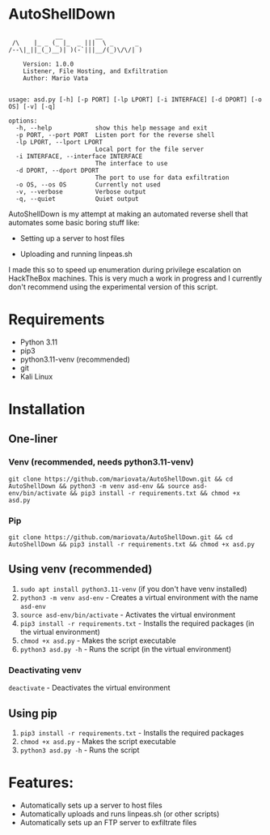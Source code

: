 # AutoShellDown

```
             __         __
 /\    |_ _ (_ |_  _ |||  \ _      _
/--\|_||_(_)__)| )(-`|||__/(_)\/\/| )
    
    Version: 1.0.0
    Listener, File Hosting, and Exfiltration
    Author: Mario Vata
    
    
usage: asd.py [-h] [-p PORT] [-lp LPORT] [-i INTERFACE] [-d DPORT] [-o OS] [-v] [-q]

options:
  -h, --help            show this help message and exit
  -p PORT, --port PORT  Listen port for the reverse shell
  -lp LPORT, --lport LPORT
                        Local port for the file server
  -i INTERFACE, --interface INTERFACE
                        The interface to use
  -d DPORT, --dport DPORT
                        The port to use for data exfiltration
  -o OS, --os OS        Currently not used
  -v, --verbose         Verbose output
  -q, --quiet           Quiet output

```

AutoShellDown is my attempt at making an automated reverse shell that automates some basic boring stuff like: 

* Setting up a server to host files 

* Uploading and running linpeas.sh

I made this so to speed up enumeration during privilege escalation on HackTheBox machines. This is very much a work in progress and I currently don't recommend using the experimental version of this script.

# Requirements

* Python 3.11
* pip3
* python3.11-venv (recommended)
* git
* Kali Linux

# Installation

## One-liner

### Venv (recommended, needs python3.11-venv) 
```
git clone https://github.com/mariovata/AutoShellDown.git && cd AutoShellDown && python3 -m venv asd-env && source asd-env/bin/activate && pip3 install -r requirements.txt && chmod +x asd.py
```

### Pip
```
git clone https://github.com/mariovata/AutoShellDown.git && cd AutoShellDown && pip3 install -r requirements.txt && chmod +x asd.py
```


## Using venv (recommended)

1. `sudo apt install python3.11-venv`   (if you don't have venv installed)
2. `python3 -m venv asd-env`            - Creates a virtual environment with the name `asd-env`
3. `source asd-env/bin/activate`        - Activates the virtual environment
4. `pip3 install -r requirements.txt`   - Installs the required packages (in the virtual environment)
5. `chmod +x asd.py`                    - Makes the script executable
6. `python3 asd.py -h`                  - Runs the script (in the virtual environment)

### Deactivating venv
`deactivate`                         - Deactivates the virtual environment

## Using pip

1. `pip3 install -r requirements.txt` - Installs the required packages
2. `chmod +x asd.py`                  - Makes the script executable
3. `python3 asd.py -h`                - Runs the script


# Features:

* Automatically sets up a server to host files
* Automatically uploads and runs linpeas.sh (or other scripts)
* Automatically sets up an FTP server to exfiltrate files
